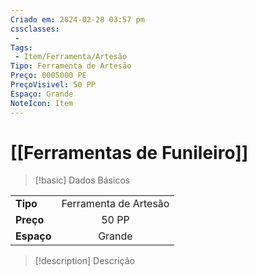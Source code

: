 ```yaml
---
Criado em: 2024-02-28 03:57 pm
cssclasses:
 - 
Tags:
 - Item/Ferramenta/Artesão
Tipo: Ferramenta de Artesão
Preço: 0005000 PE
PreçoVisivel: 50 PP
Espaço: Grande
NoteIcon: Item
---
```

# [[Ferramentas de Funileiro]]

> [!basic] Dados Básicos
> 
|            |     |
| ---------- |:---:|
| **Tipo**   |   Ferramenta de Artesão   |
| **Preço**  |   50 PP   |
| **Espaço** |   Grande   |
>
 
> [!description] Descrição
> 
>

